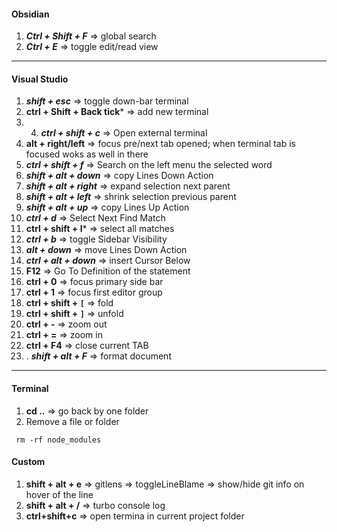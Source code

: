 #### Obsidian
1. ***Ctrl + Shift + F***  => global search
2. ***Ctrl + E***  => toggle edit/read view
---
#### Visual Studio
1. ***shift + esc*** => toggle down-bar terminal
2. **ctrl + Shift + Back tick***  => add new terminal
3. 4. ***ctrl + shift + c*** => Open external terminal
4. **alt + right/left** => focus pre/next tab opened; when terminal tab is focused woks as well in there
5. ***ctrl + shift + f*** => Search on the left menu the selected word
6. ***shift + alt + down*** => copy Lines Down Action
7. ***shift + alt + right*** => expand selection next parent
8. ***shift + alt + left*** => shrink selection previous parent
9.  ***shift + alt + up*** => copy Lines Up Action
10. ***ctrl + d*** => Select Next Find Match
11.  **ctrl + shift + l*** => select all matches
12. ***ctrl + b*** => toggle Sidebar Visibility
13. ***alt + down*** => move Lines Down Action
14. ***ctrl + alt + down*** => insert Cursor Below
15.  **F12** => Go To Definition of the statement
16. **ctrl + 0** => focus primary side bar
17. **ctrl + 1** => focus first editor group
18.  **ctrl + shift + `[`** => fold
19. **ctrl + shift + `]`** => unfold
20. **ctrl + -** => zoom out
21. **ctrl + =** => zoom in
22. **ctrl + F4** => close current TAB
23. . ***shift + alt + F*** => format document

---
#### Terminal
1.   **cd ..** => go back by one folder
2. Remove a file or folder
```console
 rm -rf node_modules
```

#### Custom
1.   **shift + alt + e** => gitlens => toggleLineBlame => show/hide git info on hover of the line
2.  **shift + alt + /** => turbo console log
3. **ctrl+shift+c** => open termina in current project folder
